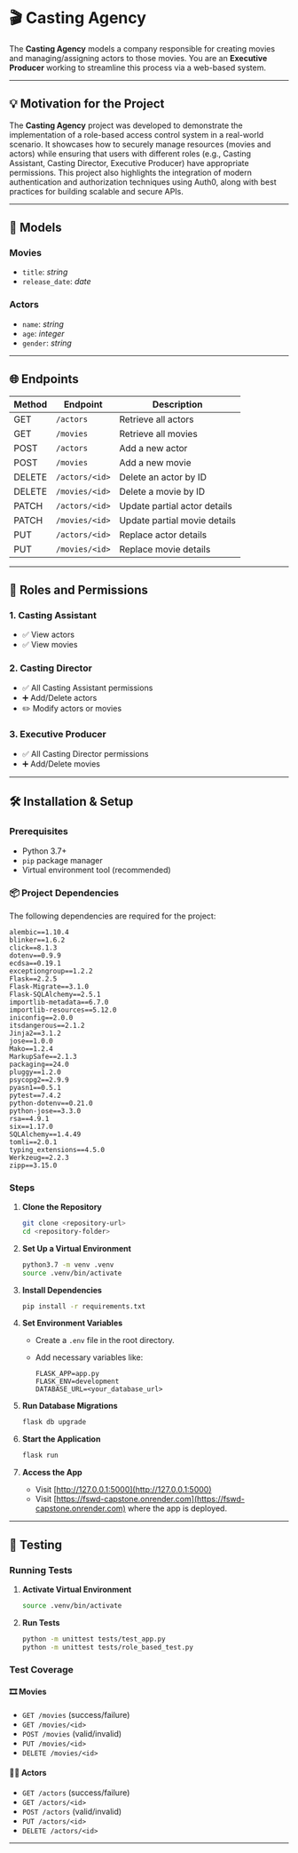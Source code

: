 # 🎬 Casting Agency

The **Casting Agency** models a company responsible for creating movies and managing/assigning actors to those movies. You are an **Executive Producer** working to streamline this process via a web-based system.

---

## 💡 Motivation for the Project

The **Casting Agency** project was developed to demonstrate the implementation of a role-based access control system in a real-world scenario. It showcases how to securely manage resources (movies and actors) while ensuring that users with different roles (e.g., Casting Assistant, Casting Director, Executive Producer) have appropriate permissions. This project also highlights the integration of modern authentication and authorization techniques using Auth0, along with best practices for building scalable and secure APIs.

---

## 🧩 Models

### Movies

* `title`: *string*
* `release_date`: *date*

### Actors

* `name`: *string*
* `age`: *integer*
* `gender`: *string*

---

## 🌐 Endpoints

| Method | Endpoint       | Description                  |
| ------ | -------------- | ---------------------------- |
| GET    | `/actors`      | Retrieve all actors          |
| GET    | `/movies`      | Retrieve all movies          |
| POST   | `/actors`      | Add a new actor              |
| POST   | `/movies`      | Add a new movie              |
| DELETE | `/actors/<id>` | Delete an actor by ID        |
| DELETE | `/movies/<id>` | Delete a movie by ID         |
| PATCH  | `/actors/<id>` | Update partial actor details |
| PATCH  | `/movies/<id>` | Update partial movie details |
| PUT    | `/actors/<id>` | Replace actor details        |
| PUT    | `/movies/<id>` | Replace movie details        |

---

## 🔐 Roles and Permissions

### 1. Casting Assistant

* ✅ View actors
* ✅ View movies

### 2. Casting Director

* ✅ All Casting Assistant permissions
* ➕ Add/Delete actors
* ✏️ Modify actors or movies

### 3. Executive Producer

* ✅ All Casting Director permissions
* ➕ Add/Delete movies

---

## 🛠️ Installation & Setup

### Prerequisites

* Python 3.7+
* `pip` package manager
* Virtual environment tool (recommended)

### 📦 Project Dependencies

The following dependencies are required for the project:

```
alembic==1.10.4  
blinker==1.6.2  
click==8.1.3  
dotenv==0.9.9  
ecdsa==0.19.1  
exceptiongroup==1.2.2  
Flask==2.2.5  
Flask-Migrate==3.1.0  
Flask-SQLAlchemy==2.5.1  
importlib-metadata==6.7.0  
importlib-resources==5.12.0  
iniconfig==2.0.0  
itsdangerous==2.1.2  
Jinja2==3.1.2  
jose==1.0.0  
Mako==1.2.4  
MarkupSafe==2.1.3  
packaging==24.0  
pluggy==1.2.0  
psycopg2==2.9.9  
pyasn1==0.5.1  
pytest==7.4.2  
python-dotenv==0.21.0  
python-jose==3.3.0  
rsa==4.9.1  
six==1.17.0  
SQLAlchemy==1.4.49  
tomli==2.0.1  
typing_extensions==4.5.0  
Werkzeug==2.2.3  
zipp==3.15.0  
```

### Steps

1. **Clone the Repository**

   ```bash
   git clone <repository-url>
   cd <repository-folder>
   ```

2. **Set Up a Virtual Environment**

   ```bash
   python3.7 -m venv .venv
   source .venv/bin/activate
   ```

3. **Install Dependencies**

   ```bash
   pip install -r requirements.txt
   ```

4. **Set Environment Variables**

   * Create a `.env` file in the root directory.
   * Add necessary variables like:

     ```
     FLASK_APP=app.py
     FLASK_ENV=development
     DATABASE_URL=<your_database_url>
     ```

5. **Run Database Migrations**

   ```bash
   flask db upgrade
   ```

6. **Start the Application**

   ```bash
   flask run
   ```

7. **Access the App**

   * Visit [http://127.0.0.1:5000](http://127.0.0.1:5000)
   * Visit [https://fswd-capstone.onrender.com](https://fswd-capstone.onrender.com) where the app is deployed.

---

## 🧪 Testing

### Running Tests

1. **Activate Virtual Environment**

   ```bash
   source .venv/bin/activate
   ```

2. **Run Tests**

   ```bash
   python -m unittest tests/test_app.py
   python -m unittest tests/role_based_test.py
   ```

### Test Coverage

#### 🎞 Movies

* `GET /movies` (success/failure)
* `GET /movies/<id>`
* `POST /movies` (valid/invalid)
* `PUT /movies/<id>`
* `DELETE /movies/<id>`

#### 👨‍🎤 Actors

* `GET /actors` (success/failure)
* `GET /actors/<id>`
* `POST /actors` (valid/invalid)
* `PUT /actors/<id>`
* `DELETE /actors/<id>`

---
